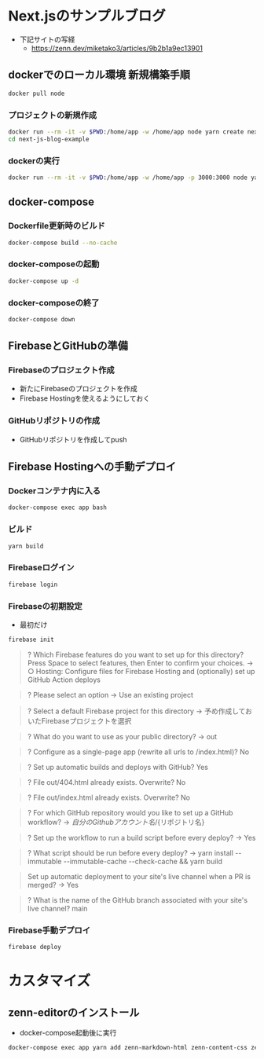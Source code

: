 # Next.jsのサンプルブログ

- 下記サイトの写経
  - https://zenn.dev/miketako3/articles/9b2b1a9ec13901


## dockerでのローカル環境 新規構築手順

```sh
docker pull node
```

### プロジェクトの新規作成

```sh
docker run --rm -it -v $PWD:/home/app -w /home/app node yarn create next-app --example blog-starter next-js-blog-example
cd next-js-blog-example
```

### dockerの実行

```sh
docker run --rm -it -v $PWD:/home/app -w /home/app -p 3000:3000 node yarn dev
```

## docker-compose

### Dockerfile更新時のビルド

```sh
docker-compose build --no-cache
```

### docker-composeの起動

```sh
docker-compose up -d
```

### docker-composeの終了

```sh
docker-compose down
```


## FirebaseとGitHubの準備

### Firebaseのプロジェクト作成

- 新たにFirebaseのプロジェクトを作成
- Firebase Hostingを使えるようにしておく


### GitHubリポジトリの作成

- GitHubリポジトリを作成してpush


## Firebase Hostingへの手動デプロイ

### Dockerコンテナ内に入る

```sh
docker-compose exec app bash
```

### ビルド

```sh
yarn build
```

### Firebaseログイン

```sh
firebase login
```

### Firebaseの初期設定

- 最初だけ

```sh
firebase init
```

> ? Which Firebase features do you want to set up for this directory? Press Space to select
features, then Enter to confirm your choices.
> → ○ Hosting: Configure files for Firebase Hosting and (optionally) set up GitHub Action deploys

> ? Please select an option
> → Use an existing project

> ? Select a default Firebase project for this directory
> → 予め作成しておいたFirebaseプロジェクトを選択

> ? What do you want to use as your public directory?
> → out

> ? Configure as a single-page app (rewrite all urls to /index.html)?
> No

> ? Set up automatic builds and deploys with GitHub?
> Yes

> ? File out/404.html already exists. Overwrite?
> No

> ? File out/index.html already exists. Overwrite?
> No

> ? For which GitHub repository would you like to set up a GitHub workflow?
> → ${自分のGithubアカウント名}/${リポジトリ名}

> ? Set up the workflow to run a build script before every deploy?
> → Yes

> ? What script should be run before every deploy?
> → yarn install --immutable --immutable-cache --check-cache && yarn build

> Set up automatic deployment to your site's live channel when a PR is merged?
> → Yes

> ? What is the name of the GitHub branch associated with your site's live channel?
> main

### Firebase手動デプロイ

```sh
firebase deploy
```


# カスタマイズ


## zenn-editorのインストール

- docker-compose起動後に実行
```sh
docker-compose exec app yarn add zenn-markdown-html zenn-content-css zenn-embed-elements
```

